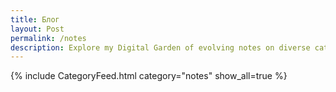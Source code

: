 ```yaml
---
title: Блог
layout: Post
permalink: /notes
description: Explore my Digital Garden of evolving notes on diverse categorys, waiting to bloom over time.
---
```


{% include CategoryFeed.html category="notes" show_all=true %}